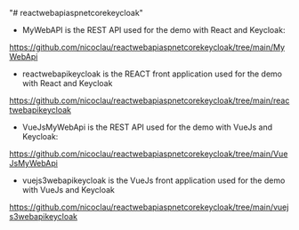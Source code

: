 "# reactwebapiaspnetcorekeycloak" 

- MyWebAPI is the REST API used for the demo with React and Keycloak:

https://github.com/nicoclau/reactwebapiaspnetcorekeycloak/tree/main/MyWebApi

- reactwebapikeycloak is the REACT front application used for the demo with React and Keycloak

https://github.com/nicoclau/reactwebapiaspnetcorekeycloak/tree/main/reactwebapikeycloak

- VueJsMyWebApi is the REST API used for the demo with VueJs and Keycloak:

https://github.com/nicoclau/reactwebapiaspnetcorekeycloak/tree/main/VueJsMyWebApi

- vuejs3webapikeycloak is the VueJs front application used for the demo with VueJs and Keycloak

https://github.com/nicoclau/reactwebapiaspnetcorekeycloak/tree/main/vuejs3webapikeycloak
